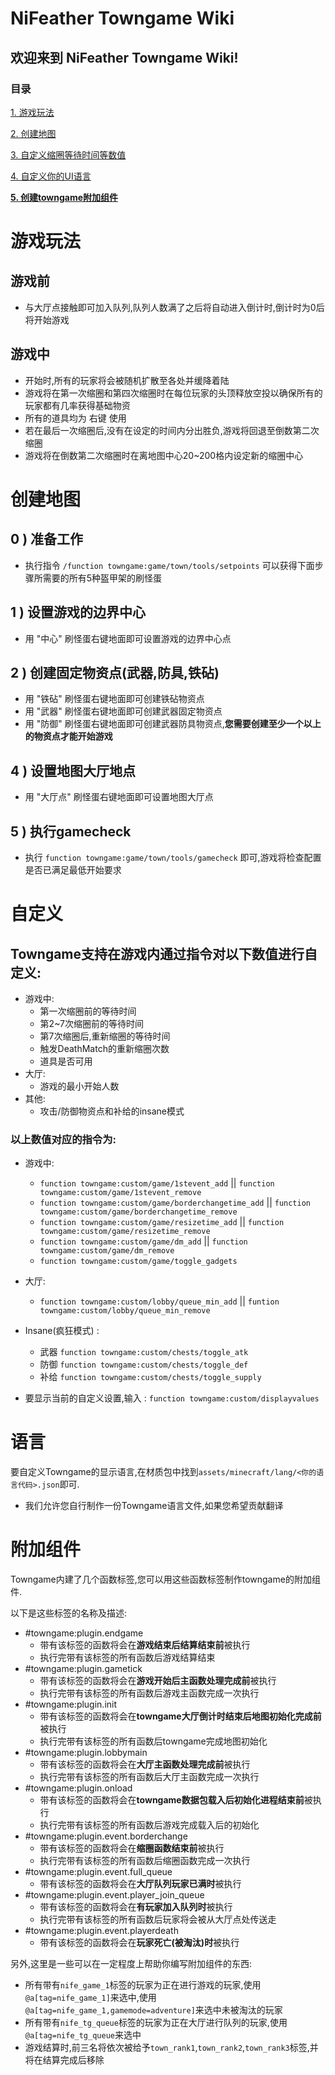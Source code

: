 # NiFeather Towngame Wiki
## 欢迎来到 NiFeather Towngame Wiki!
### 目录

[1. 游戏玩法](#游戏玩法)

[2. 创建地图](#创建地图)

[3. 自定义缩圈等待时间等数值](#自定义)

[4. 自定义你的UI语言](#语言)

[**5. 创建towngame附加组件**](#附加组件)

# 游戏玩法

## 游戏前
*   与大厅点接触即可加入队列,队列人数满了之后将自动进入倒计时,倒计时为0后将开始游戏
## 游戏中
*   开始时,所有的玩家将会被随机扩散至各处并缓降着陆
*   游戏将在第一次缩圈和第四次缩圈时在每位玩家的头顶释放空投以确保所有的玩家都有几率获得基础物资
*   所有的道具均为 右键 使用
*   若在最后一次缩圈后,没有在设定的时间内分出胜负,游戏将回退至倒数第二次缩圈
*   游戏将在倒数第二次缩圈时在离地图中心20~200格内设定新的缩圈中心

# 创建地图

## 0 ) 准备工作
- 执行指令 ` /function towngame:game/town/tools/setpoints ` 可以获得下面步骤所需要的所有5种盔甲架的刷怪蛋

## 1 ) 设置游戏的边界中心
- 用 "中心" 刷怪蛋右键地面即可设置游戏的边界中心点

## 2 ) 创建固定物资点(武器,防具,铁砧)
- 用 "铁砧" 刷怪蛋右键地面即可创建铁砧物资点
- 用 "武器" 刷怪蛋右键地面即可创建武器固定物资点
- 用 "防御" 刷怪蛋右键地面即可创建武器防具物资点,**您需要创建至少一个以上的物资点才能开始游戏**

## 4 ) 设置地图大厅地点
- 用 "大厅点" 刷怪蛋右键地面即可设置地图大厅点

## 5 ) 执行gamecheck
- 执行 `function towngame:game/town/tools/gamecheck` 即可,游戏将检查配置是否已满足最低开始要求

# 自定义

## Towngame支持在游戏内通过指令对以下数值进行自定义:
*   游戏中:
    *   第一次缩圈前的等待时间
    *   第2~7次缩圈前的等待时间
    *   第7次缩圈后,重新缩圈的等待时间
    *   触发DeathMatch的重新缩圈次数
    *   道具是否可用
*   大厅:
    *   游戏的最小开始人数
*   其他:
    *   攻击/防御物资点和补给的insane模式

### 以上数值对应的指令为:
*   游戏中:
    *   `function towngame:custom/game/1stevent_add` || `function towngame:custom/game/1stevent_remove`
    *   `function towngame:custom/game/borderchangetime_add` || `function towngame:custom/game/borderchangetime_remove`
    *   `function towngame:custom/game/resizetime_add` || `function towngame:custom/game/resizetime_remove`
    *   `function towngame:custom/game/dm_add` || `function towngame:custom/game/dm_remove`
    *   `function towngame:custom/game/toggle_gadgets`

*   大厅:
    *   `function towngame:custom/lobby/queue_min_add` || `funtion towngame:custom/lobby/queue_min_remove`

*   Insane(疯狂模式) : 
    *   武器 `function towngame:custom/chests/toggle_atk`
    *   防御 `function towngame:custom/chests/toggle_def`
    *   补给 `function towngame:custom/chests/toggle_supply`

*   要显示当前的自定义设置,输入 : `function towngame:custom/displayvalues`

# 语言

要自定义Towngame的显示语言,在材质包中找到`assets/minecraft/lang/<你的语言代码>.json`即可.
* 我们允许您自行制作一份Towngame语言文件,如果您希望贡献翻译

# 附加组件

Towngame内建了几个函数标签,您可以用这些函数标签制作towngame的附加组件.

以下是这些标签的名称及描述:
*   #towngame:plugin.endgame
    *   带有该标签的函数将会在**游戏结束后结算结束前**被执行
    *   执行完带有该标签的所有函数后游戏结算结束
*   #towngame:plugin.gametick
    *   带有该标签的函数将会在**游戏开始后主函数处理完成前**被执行
    *   执行完带有该标签的所有函数后游戏主函数完成一次执行
*   #towngame:plugin.init
    *   带有该标签的函数将会在**towngame大厅倒计时结束后地图初始化完成前**被执行
    *   执行完带有该标签的所有函数后towngame完成地图初始化
*   #towngame:plugin.lobbymain
    *   带有该标签的函数将会在**大厅主函数处理完成前**被执行
    *   执行完带有该标签的所有函数后大厅主函数完成一次执行
*   #towngame:plugin.onload
    *   带有该标签的函数将会在**towngame数据包载入后初始化进程结束前**被执行
    *   执行完带有该标签的所有函数后游戏完成载入后的初始化
*   #towngame:plugin.event.borderchange
    *   带有该标签的函数将会在**缩圈函数结束前**被执行
    *   执行完带有该标签的所有函数后缩圈函数完成一次执行
*   #towngame:plugin.event.full_queue
    *   带有该标签的函数将会在**大厅队列玩家已满时**被执行
*   #towngame:plugin.event.player_join_queue
    *   带有该标签的函数将会在**有玩家加入队列时**被执行
    *   执行完带有该标签的所有函数后玩家将会被从大厅点处传送走
*   #towngame:plugin.event.playerdeath
    *   带有该标签的函数将会在**玩家死亡(被淘汰)时**被执行

另外,这里是一些可以在一定程度上帮助你编写附加组件的东西:
*   所有带有`nife_game_1`标签的玩家为正在进行游戏的玩家,使用`@a[tag=nife_game_1]`来选中,使用`@a[tag=nife_game_1,gamemode=adventure]`来选中未被淘汰的玩家
*   所有带有`nife_tg_queue`标签的玩家为正在大厅进行队列的玩家,使用`@a[tag=nife_tg_queue`来选中
*   游戏结算时,前三名将依次被给予`town_rank1`,`town_rank2`,`town_rank3`标签,并将在结算完成后移除